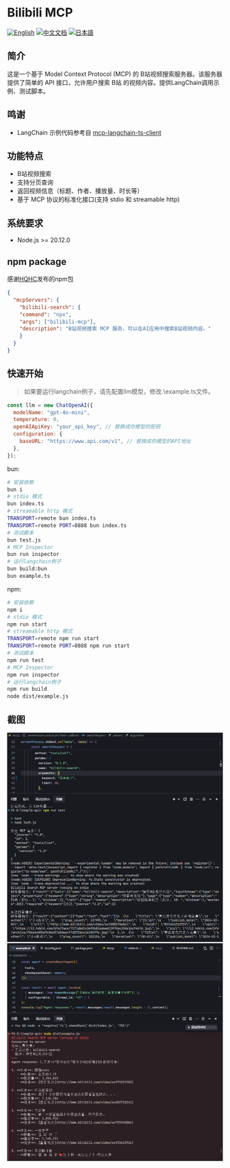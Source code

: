 # Bilibili MCP

[![English](https://img.shields.io/badge/English-Click-yellow)](README-en.md)
[![中文文档](https://img.shields.io/badge/中文文档-点击查看-orange)](README.md)
[![日本語](https://img.shields.io/badge/日本語-クリック-青)](README-ja.md)

## 简介
这是一个基于 Model Context Protocol (MCP) 的 B站视频搜索服务器。该服务器提供了简单的 API 接口，允许用户搜索 B站 的视频内容。提供LangChain调用示例、测试脚本。

## 鸣谢
- LangChain 示例代码参考自 [mcp-langchain-ts-client](https://github.com/isaacwasserman/mcp-langchain-ts-client)

## 功能特点
- B站视频搜索
- 支持分页查询
- 返回视频信息（标题、作者、播放量、时长等）
- 基于 MCP 协议的标准化接口(支持 stdio 和 streamable http)

## 系统要求
- Node.js >= 20.12.0

## npm package
感谢[HQHC](https://github.com/HQHC)发布的npm包
```json
{
  "mcpServers": {
    "bilibili-search": {
    "command": "npx",
    "args": ["bilibili-mcp"],
    "description": "B站视频搜索 MCP 服务，可以在AI应用中搜索B站视频内容。"
    }
  }
}
```

## 快速开始
> 如果要运行langchain例子，请先配置llm模型，修改.\example.ts文件。
```javascript
const llm = new ChatOpenAI({
  modelName: "gpt-4o-mini",
  temperature: 0,
  openAIApiKey: "your_api_key", // 替换成你模型的密钥
  configuration: {
    baseURL: "https://www.api.com/v1", // 替换成你模型的API地址
  },
});
```

bun:

```bash
# 安装依赖
bun i
# stdio 模式
bun index.ts
# streamable http 模式
TRANSPORT=remote bun index.ts
TRANSPORT=remote PORT=8888 bun index.ts
# 测试脚本
bun test.js
# MCP Inspector
bun run inspector
# 运行langchain例子
bun build:bun
bun example.ts
```

npm:

```bash
# 安装依赖
npm i
# stdio 模式
npm run start
# streamable http 模式
TRANSPORT=remote npm run start
TRANSPORT=remote PORT=8888 npm run start
# 测试脚本
npm run test
# MCP Inspector
npm run inspector
# 运行langchain例子
npm run build
node dist/example.js
```

## 截图
![](./imgs/test-01.png)
![](./imgs/test-02.png)

